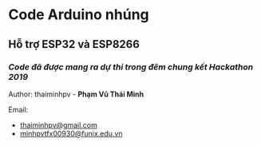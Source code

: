 # Code Arduino nhúng
## Hỗ trợ ESP32 và ESP8266
### ***Code đã được mang ra dự thi trong đêm chung kết Hackathon 2019***
Author: thaiminhpv - **Phạm Vũ Thái Minh**

Email: 
- thaiminhpv@gmail.com
- minhpvtfx00930@funix.edu.vn
